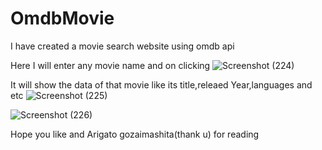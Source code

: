 # OmdbMovie
I have created a movie search website using omdb api 

Here I will enter any movie name and on clicking 
![Screenshot (224)](https://user-images.githubusercontent.com/76684258/163720159-a41de766-94c3-41c0-9c14-ed90b2639c04.png)

It will show the data of that movie like its title,releaed Year,languages and etc
![Screenshot (225)](https://user-images.githubusercontent.com/76684258/163720192-288d34cc-8109-46e7-8f11-92b9a5e651d7.png)

![Screenshot (226)](https://user-images.githubusercontent.com/76684258/163720195-aabad750-8f23-4bc1-acc2-4e2ced1ed776.png)

Hope you like and Arigato gozaimashita(thank u) for reading 
